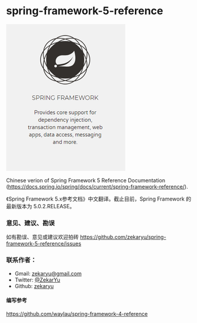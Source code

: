 # spring-framework-5-reference

![logo](spring-framework-logo.png)

Chinese verion of Spring Framework 5 Reference Documentation (https://docs.spring.io/spring/docs/current/spring-framework-reference/).

《Spring Framework 5.x参考文档》中文翻译。截止目前，Spring Framework 的最新版本为 5.0.2.RELEASE。

### 意见、建议、勘误 

如有勘误、意见或建议欢迎拍砖 https://github.com/zekaryu/spring-framework-5-reference/issues

### 联系作者：
 
 * Gmail: [zekaryu@gmail.com](mailto:zekaryu@gmail.com)
 * Twitter: [@ZekarYu](https://twitter.com/zekaryu)
 * Github: [zekaryu](https://github.com/waylau)

#### 编写参考

https://github.com/waylau/spring-framework-4-reference